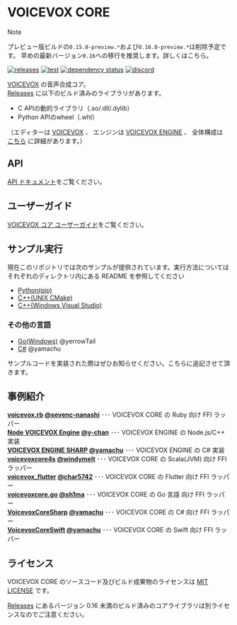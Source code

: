 # VOICEVOX CORE

> [!NOTE]
> プレビュー版ビルドの`0.15.0-preview.*`および`0.16.0-preview.*`は削除予定です。
> 早めの最新バージョン`0.16`への移行を推奨します。詳しくはこちら。

[![releases](https://img.shields.io/github/v/release/VOICEVOX/voicevox_core?label=release)](https://github.com/VOICEVOX/voicevox_core/releases)
[![test](https://github.com/VOICEVOX/voicevox_core/actions/workflows/test.yml/badge.svg)](https://github.com/VOICEVOX/voicevox_core/actions/workflows/test.yml)
[![dependency status](https://deps.rs/repo/github/VOICEVOX/voicevox_core/status.svg)](https://deps.rs/repo/github/VOICEVOX/voicevox_core)
[![discord](https://img.shields.io/discord/879570910208733277?color=5865f2&label=&logo=discord&logoColor=ffffff)](https://discord.gg/WMwWetrzuh)

[VOICEVOX](https://voicevox.hiroshiba.jp/) の音声合成コア。  
[Releases](https://github.com/VOICEVOX/voicevox_core/releases) に以下のビルド済みのライブラリがあります。

- C APIの動的ライブラリ（.so/.dll/.dylib）
- Python APIのwheel（.whl）

（エディターは [VOICEVOX](https://github.com/VOICEVOX/voicevox/) 、
エンジンは [VOICEVOX ENGINE](https://github.com/VOICEVOX/voicevox_engine/) 、
全体構成は [こちら](https://github.com/VOICEVOX/voicevox/blob/main/docs/%E5%85%A8%E4%BD%93%E6%A7%8B%E6%88%90.md) に詳細があります。）

## API

[API ドキュメント](https://voicevox.github.io/voicevox_core/apis/)をご覧ください。

## ユーザーガイド

[VOICEVOX コア ユーザーガイド](./docs/guide/user/usage.md)をご覧ください。

## サンプル実行

現在このリポジトリでは次のサンプルが提供されています。実行方法についてはそれぞれのディレクトリ内にある README を参照してください

- [Python(pip)](./example/python)
- [C++(UNIX CMake)](./example/cpp/unix)
- [C++(Windows Visual Studio)](./example/cpp/windows)

### その他の言語

- [Go(Windows)](https://github.com/yerrowTail/voicevox_core_go_sample) @yerrowTail
- [C#](https://github.com/yamachu/VoicevoxCoreSharp) @yamachu

サンプルコードを実装された際はぜひお知らせください。こちらに追記させて頂きます。

## 事例紹介

**[voicevox.rb](https://github.com/sevenc-nanashi/voicevox.rb) [@sevenc-nanashi](https://github.com/sevenc-nanashi)** ･･･ VOICEVOX CORE の Ruby 向け FFI ラッパー  
**[Node VOICEVOX Engine](https://github.com/y-chan/node-voicevox-engine) [@y-chan](https://github.com/y-chan)** ･･･ VOICEVOX ENGINE の Node.js/C++ 実装  
**[VOICEVOX ENGINE SHARP](https://github.com/yamachu/VoicevoxEngineSharp) [@yamachu](https://github.com/yamachu)** ･･･ VOICEVOX ENGINE の C# 実装  
**[voicevoxcore4s](https://github.com/windymelt/voicevoxcore4s) [@windymelt](https://github.com/windymelt)** ･･･ VOICEVOX CORE の Scala(JVM) 向け FFI ラッパー  
**[voicevox_flutter](https://github.com/char5742/voicevox_flutter) [@char5742](https://github.com/char5742)** ･･･ VOICEVOX CORE の Flutter 向け FFI ラッパー  
**[voicevoxcore.go](https://github.com/sh1ma/voicevoxcore.go) [@sh1ma](https://github.com/sh1ma)** ･･･ VOICEVOX CORE の Go 言語 向け FFI ラッパー  
**[VoicevoxCoreSharp](https://github.com/yamachu/VoicevoxCoreSharp) [@yamachu](https://github.com/yamachu)** ･･･ VOICEVOX CORE の C# 向け FFI ラッパー  
**[VoicevoxCoreSwift](https://github.com/yamachu/VoicevoxCoreSwift) [@yamachu](https://github.com/yamachu)** ･･･ VOICEVOX CORE の Swift 向け FFI ラッパー  

## ライセンス

VOICEVOX CORE のソースコード及びビルド成果物のライセンスは [MIT LICENSE](./LICENSE) です。

[Releases](https://github.com/VOICEVOX/voicevox_core/releases) にあるバージョン 0.16 未満のビルド済みのコアライブラリは別ライセンスなのでご注意ください。
